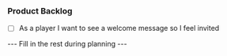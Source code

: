 ### Product Backlog

- [ ] As a player I want to see a welcome message so I feel invited

--- Fill in the rest during planning ---

